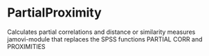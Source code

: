 # PartialProximity
Calculates partial correlations and distance or similarity measures<br>
jamovi-module that replaces the SPSS functions PARTIAL CORR and PROXIMITIES
